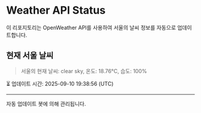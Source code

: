 
# Weather API Status

이 리포지토리는 OpenWeather API를 사용하여 서울의 날씨 정보를 자동으로 업데이트합니다.

## 현재 서울 날씨
> 서울의 현재 날씨: clear sky, 온도: 18.76°C, 습도: 100%

⏳ 업데이트 시간: 2025-09-10 19:38:56 (UTC)

---
자동 업데이트 봇에 의해 관리됩니다.
